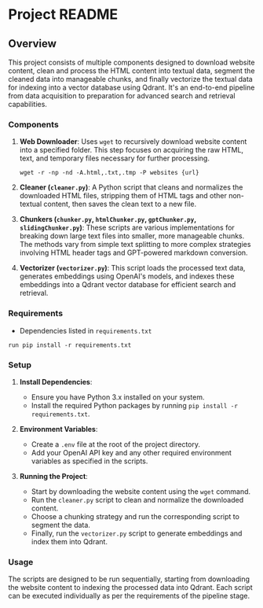 # Project README

## Overview

This project consists of multiple components designed to download website content, clean and process the HTML content into textual data, segment the cleaned data into manageable chunks, and finally vectorize the textual data for indexing into a vector database using Qdrant. It's an end-to-end pipeline from data acquisition to preparation for advanced search and retrieval capabilities.

### Components

1. **Web Downloader**: Uses `wget` to recursively download website content into a specified folder. This step focuses on acquiring the raw HTML, text, and temporary files necessary for further processing.

    ```
    wget -r -np -nd -A.html,.txt,.tmp -P websites {url}
    ```

2. **Cleaner (`cleaner.py`)**: A Python script that cleans and normalizes the downloaded HTML files, stripping them of HTML tags and other non-textual content, then saves the clean text to a new file.

3. **Chunkers (`chunker.py`, `htmlChunker.py`, `gptChunker.py`, `slidingChunker.py`)**: These scripts are various implementations for breaking down large text files into smaller, more manageable chunks. The methods vary from simple text splitting to more complex strategies involving HTML header tags and GPT-powered markdown conversion.

4. **Vectorizer (`vectorizer.py`)**: This script loads the processed text data, generates embeddings using OpenAI's models, and indexes these embeddings into a Qdrant vector database for efficient search and retrieval.

### Requirements

-  Dependencies listed in `requirements.txt`
  
  ```
  run pip install -r requirements.txt 
  ```

### Setup

1. **Install Dependencies**:
    - Ensure you have Python 3.x installed on your system.
    - Install the required Python packages by running `pip install -r requirements.txt`.

2. **Environment Variables**:
    - Create a `.env` file at the root of the project directory.
    - Add your OpenAI API key and any other required environment variables as specified in the scripts.

3. **Running the Project**:
    - Start by downloading the website content using the `wget` command.
    - Run the `cleaner.py` script to clean and normalize the downloaded content.
    - Choose a chunking strategy and run the corresponding script to segment the data.
    - Finally, run the `vectorizer.py` script to generate embeddings and index them into Qdrant.

### Usage

The scripts are designed to be run sequentially, starting from downloading the website content to indexing the processed data into Qdrant. Each script can be executed individually as per the requirements of the pipeline stage.

